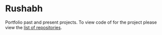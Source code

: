 # Rushabh
Portfolio past and present projects. To view code of for the project please view the [list of repositories](https://github.com/shahrushabh).
